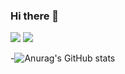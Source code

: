### Hi there 👋

<img src="https://img.shields.io/badge/Spring-6DB33F?style=square&logo=Spring&logoColor=white"/></a>
<img src="https://img.shields.io/badge/Spring Boot-6DB33F?style=square&logo=Spring Boot&logoColor=white"/></a>


-![Anurag's GitHub stats](https://github-readme-stats.vercel.app/api?username=icon7777&show_icons=true&theme=radical)

<!--
**icon7777/icon7777** is a ✨ _special_ ✨ repository because its `README.md` (this file) appears on your GitHub profile.

Here are some ideas to get you started:

- 🔭 I’m currently working on ...
- 🌱 I’m currently learning ...
- 👯 I’m looking to collaborate on ...
- 🤔 I’m looking for help with ...
- 💬 Ask me about ...
- 📫 How to reach me: ...
- 😄 Pronouns: ...
- ⚡ Fun fact: ...
-->
